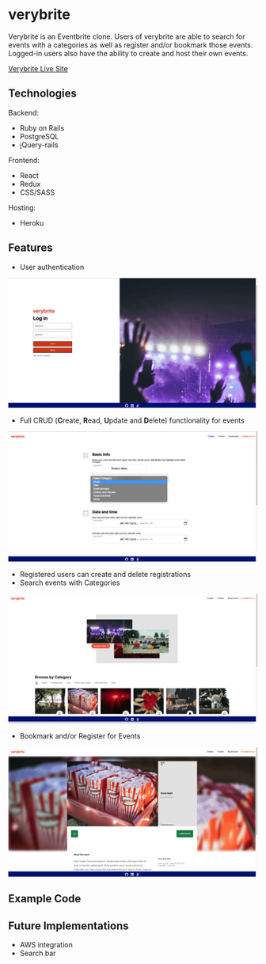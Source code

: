 # verybrite

Verybrite is an Eventbrite clone. Users of verybrite are able to search for events with a categories as well as register and/or bookmark those events. Logged-in users also have the ability to create and host their own events.

[Verybrite Live Site](https://very-brite.herokuapp.com/)

## Technologies

Backend:

* Ruby on Rails
* PostgreSQL
* jQuery-rails

Frontend:

* React
* Redux
* CSS/SASS

Hosting: 

* Heroku

## Features

* User authentication

![Auth](verybrite_signin.gif)

* Full CRUD (**C**reate, **R**ead, **U**pdate and **D**elete) functionality for events

![Create_Event](verybrite_create_event.gif)

* Registered users can create and delete registrations
* Search events with Categories

![Categories](eventbrite_categories.gif)

* Bookmark and/or Register for Events

![Bookmarks](verybrite_tickets.gif)

## Example Code


## Future Implementations

* AWS integration
* Search bar
